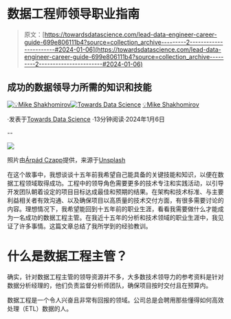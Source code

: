 # 数据工程师领导职业指南

> 原文：[https://towardsdatascience.com/lead-data-engineer-career-guide-699e806111b4?source=collection_archive---------2-----------------------#2024-01-06](https://towardsdatascience.com/lead-data-engineer-career-guide-699e806111b4?source=collection_archive---------2-----------------------#2024-01-06)

## 成功的数据领导力所需的知识和技能

[](https://mshakhomirov.medium.com/?source=post_page---byline--699e806111b4--------------------------------)[![💡Mike Shakhomirov](../Images/bc6895c7face3244d488feb97ba0f68e.png)](https://mshakhomirov.medium.com/?source=post_page---byline--699e806111b4--------------------------------)[](https://towardsdatascience.com/?source=post_page---byline--699e806111b4--------------------------------)[![Towards Data Science](../Images/a6ff2676ffcc0c7aad8aaf1d79379785.png)](https://towardsdatascience.com/?source=post_page---byline--699e806111b4--------------------------------) [💡Mike Shakhomirov](https://mshakhomirov.medium.com/?source=post_page---byline--699e806111b4--------------------------------)

·发表于[Towards Data Science](https://towardsdatascience.com/?source=post_page---byline--699e806111b4--------------------------------) ·13分钟阅读·2024年1月6日

--

![](../Images/6dad9db0224bf3330db88a49f1b5ace5.png)

照片由[Árpád Czapp](https://unsplash.com/@czapp_arpad?utm_source=medium&utm_medium=referral)提供，来源于[Unsplash](https://unsplash.com/?utm_source=medium&utm_medium=referral)

在这个故事中，我想谈谈十五年前我希望自己能具备的关键技能和知识，以便在数据工程领域取得成功。工程中的领导角色需要更多的技术专注和实践活动，以引导开发团队朝着设定的项目目标达成最佳和预期的结果。在架构和技术标准、与主要利益相关者有效沟通、以及确保项目以高质量的技术交付方面，有很多需要讨论的内容。理想情况下，我希望能回到十五年前的职业生涯，看看我需要做什么才能成为一名成功的数据工程主管。在我近十五年的分析和技术领域的职业生涯中，我见证了许多事情。这篇文章总结了我所学到的经验教训。

# 什么是数据工程主管？

确实，针对数据工程主管的领导资源并不多，大多数技术领导力的参考资料是针对数据分析经理的，他们负责监督分析师团队，确保项目按时交付且在预算内。

数据工程是一个令人兴奋且非常有回报的领域。公司总是会聘用那些懂得如何高效处理（ETL）数据的人。
